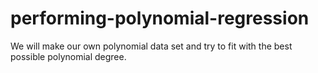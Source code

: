 # performing-polynomial-regression
We will make our own polynomial data set and try to fit with the best possible polynomial degree.
